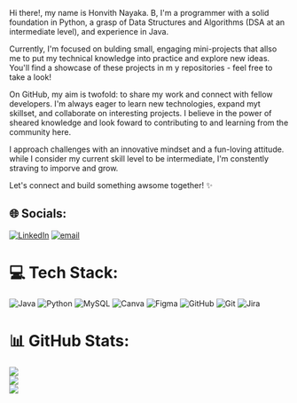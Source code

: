 Hi there!, my name is Honvith Nayaka. B, I'm a programmer with a solid foundation in Python, a grasp of Data Structures and Algorithms (DSA at an intermediate level), and experience in Java.

Currently, I'm focused on bulding small, engaging mini-projects that allso me to put my technical knowledge into practice and explore new ideas. You'll find a showcase of these projects in m y repositories - feel free to take a look!

On GitHub, my aim is twofold:
to share my work and connect with fellow developers. I'm always eager to learn new technologies, expand myt skillset, and collaborate on interesting projects. I believe in the power of sheared knowledge and look foward to contributing to and learning from the community here.

I approach challenges with an innovative mindset and a fun-loving attitude. while I consider my current skill level to be intermediate, I'm constently straving to imporve and grow. 

Let's connect and build something awsome together! ✨

## 🌐 Socials:
[![LinkedIn](https://img.shields.io/badge/LinkedIn-%230077B5.svg?logo=linkedin&logoColor=white)](https://linkedin.com/in/https://www.linkedin.com/in/honvith-nayaka-b-0811b9302/overlay/about-this-profile/) [![email](https://img.shields.io/badge/Email-D14836?logo=gmail&logoColor=white)](mailto:honvithnayaka.b@gmail.com) 

# 💻 Tech Stack:
![Java](https://img.shields.io/badge/java-%23ED8B00.svg?style=for-the-badge&logo=openjdk&logoColor=white) ![Python](https://img.shields.io/badge/python-3670A0?style=for-the-badge&logo=python&logoColor=ffdd54) ![MySQL](https://img.shields.io/badge/mysql-4479A1.svg?style=for-the-badge&logo=mysql&logoColor=white) ![Canva](https://img.shields.io/badge/Canva-%2300C4CC.svg?style=for-the-badge&logo=Canva&logoColor=white) ![Figma](https://img.shields.io/badge/figma-%23F24E1E.svg?style=for-the-badge&logo=figma&logoColor=white) ![GitHub](https://img.shields.io/badge/github-%23121011.svg?style=for-the-badge&logo=github&logoColor=white) ![Git](https://img.shields.io/badge/git-%23F05033.svg?style=for-the-badge&logo=git&logoColor=white) ![Jira](https://img.shields.io/badge/jira-%230A0FFF.svg?style=for-the-badge&logo=jira&logoColor=white)
# 📊 GitHub Stats:
![](https://github-readme-stats.vercel.app/api?username=HonvithNayakaB&theme=default&hide_border=false&include_all_commits=true&count_private=true)<br/>
![](https://nirzak-streak-stats.vercel.app/?user=HonvithNayakaB&theme=default&hide_border=false)<br/>
![](https://github-readme-stats.vercel.app/api/top-langs/?username=HonvithNayakaB&theme=default&hide_border=false&include_all_commits=true&count_private=true&layout=compact)


